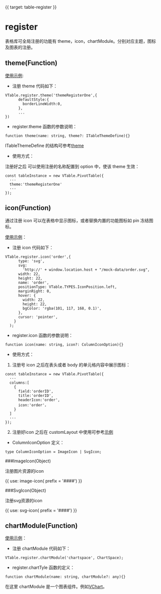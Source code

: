 {{ target: table-register }}

# register

表格库可全局注册的功能有 theme，icon，chartModule。分别对应主题，图标及图表的注册。

## theme(Function)

[使用示例](../examples/theme/register):

- 注册 theme 代码如下：

```
VTable.register.theme('themeRegisterOne',{
      defaultStyle:{
        borderLineWidth:0,
      },
      ...
})
```

- register.theme 函数的参数说明：

```
function theme(name: string, theme?: ITableThemeDefine){}
```

ITableThemeDefine 的结构可参考[theme](../option/ListTable#theme)

- 使用方式：

注册好之后 可以使用注册的名称配置到 option 中，使该 theme 生效：

```
const tableInstance = new VTable.PivotTable({
  ···
  theme:'themeRegisterOne'
  ···
});
```

## icon(Function)

通过注册 icon 可以在表格中显示图标，或者替换内置的功能图标如 pin 冻结图标。

[使用示例](../examples/custom-render/custom-icon)：

- 注册 icon 代码如下：

```
VTable.register.icon('order',{
      type: 'svg',
      svg:
        'http://' + window.location.host + "/mock-data/order.svg",
      width: 22,
      height: 22,
      name: 'order',
      positionType: VTable.TYPES.IconPosition.left,
      marginRight: 0,
      hover: {
        width: 22,
        height: 22,
        bgColor: 'rgba(101, 117, 168, 0.1)',
      },
      cursor: 'pointer',
    }
  );
```

- register.icon 函数的参数说明：

```
function icon(name: string, icon?: ColumnIconOption){}
```

- 使用方式：

1. 注册号 icon 之后在表头或者 body 的单元格内容中展示图标：

```
const tableInstance = new VTable.PivotTable({
  ···
  columns:[
    {
      field:'orderID',
      title:'orderID',
      headerIcon:'order',
      icon:'order'，
    }
  ]
  ···
});
```

2. 注册好icon 之后在 customLayout 中使用可参考[示例](../examples/custom-render/custom-cell-layout)

- ColumnIconOption 定义：

```
type ColumnIconOption = ImageIcon | SvgIcon;
```

###ImageIcon(Object)

注册图片资源的icon

{{ use: image-icon(  prefix = '####') }}

###SvgIcon(Object)

注册svg资源的icon

{{ use: svg-icon(  prefix = '####') }}

## chartModule(Function)

[使用示例](../examples/cell-type/chart)：

- 注册 chartModule 代码如下：

```
VTable.register.chartModule('chartspace', ChartSpace);
```

- register.chartTyle 函数的定义：

```
function chartModule(name: string, chartModule?: any){}
```

在这里 chartModule 是一个图表组件。例如[VChart](https://visactor.io/vchart)。
